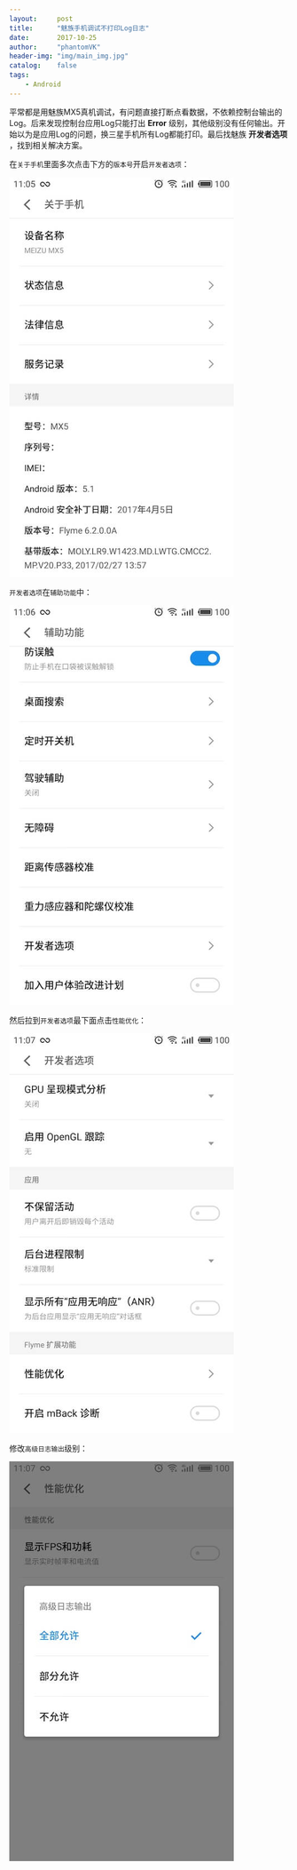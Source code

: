 ```yaml
---
layout:     post
title:      "魅族手机调试不打印Log日志"
date:       2017-10-25
author:     "phantomVK"
header-img: "img/main_img.jpg"
catalog:    false
tags:
    - Android
---
```


平常都是用魅族MX5真机调试，有问题直接打断点看数据，不依赖控制台输出的Log。后来发现控制台应用Log只能打出 __Error__ 级别，其他级别没有任何输出。开始以为是应用Log的问题，换三星手机所有Log都能打印。最后找魅族 __开发者选项__ ，找到相关解决方案。


在`关于手机`里面多次点击下方的`版本号`开启`开发者选项`：

![关于手机](/img/android/mz_log/mz1.jpeg)

`开发者选项`在`辅助功能`中：

![辅助功能](/img/android/mz_log/mz2.jpeg)

然后拉到`开发者选项`最下面点击`性能优化`：

![性能优化](/img/android/mz_log/mz3.jpeg)

修改`高级日志输出`级别：

![高级日志输出](/img/android/mz_log/mz4.jpeg)

